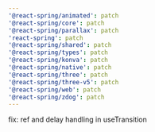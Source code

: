 ```yaml
---
'@react-spring/animated': patch
'@react-spring/core': patch
'@react-spring/parallax': patch
'react-spring': patch
'@react-spring/shared': patch
'@react-spring/types': patch
'@react-spring/konva': patch
'@react-spring/native': patch
'@react-spring/three': patch
'@react-spring/three-v5': patch
'@react-spring/web': patch
'@react-spring/zdog': patch
---
```


fix: ref and delay handling in useTransition
